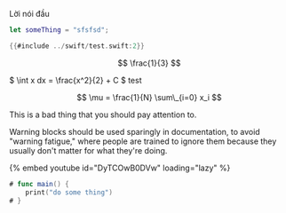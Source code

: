 Lời nói đầu

```swift
let someThing = "sfsfsd";
```

```swift
{{#include ../swift/test.swift:2}}
```

$$ \frac{1}{3} $$

$ \int x dx = \frac{x^2}{2} + C $ test

$$ \mu = \frac{1}{N} \sum\_{i=0} x_i $$

<div class="warning">

This is a bad thing that you should pay attention to.

Warning blocks should be used sparingly in documentation, to avoid "warning
fatigue," where people are trained to ignore them because they usually don't
matter for what they're doing.

</div>

{% embed youtube id="DyTCOwB0DVw" loading="lazy" %}

```swift
# func main() {
    print("do some thing")
# }
```
